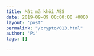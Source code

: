 ```yaml
---
title: Mật mã khối AES
date: 2019-09-09 00:00:00 +0000
layout: 'post'
permalink: "/crypto/013.html"
author: 'Pi'
tags: []

---
```


